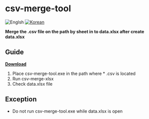 ﻿# csv-merge-tool
![Englsh](https://img.shields.io/badge/Language-English-lightgrey.svg) 
[![Korean](https://img.shields.io/badge/Language-Korean-blue.svg)](README_KR.md)

**Merge the .csv file on the path by sheet in to data.xlsx after create data.xlsx**

## Guide
**[Download](https://github.com/mousedoc/c-sharp-csv-merge-xlsx/releases/download/latest/csv-merge-xlsx.exe)**
1. Place csv-merge-tool.exe in the path where * .csv is located
2. Run csv-merge-xlsx
3. Check data.xlsx file

## Exception
- Do not run csv-merge-tool.exe while data.xlsx is open
